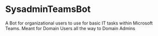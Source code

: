 # SysadminTeamsBot
A Bot for organizational users to use for basic IT tasks within Microsoft Teams. Meant for Domain Users all the way to Domain Admins
